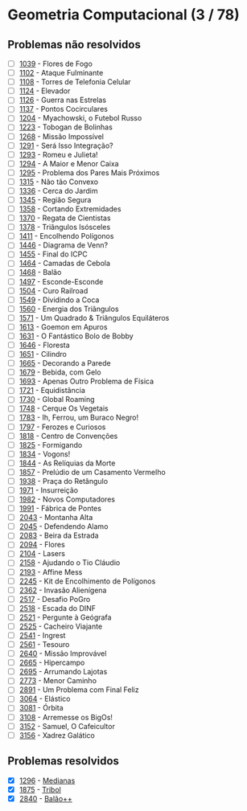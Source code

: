 # Geometria Computacional (3 / 78)

## Problemas não resolvidos
  - [ ]  [1039](https://www.urionlinejudge.com.br/judge/pt/problems/view/1039) - Flores de Fogo
  - [ ]  [1102](https://www.urionlinejudge.com.br/judge/pt/problems/view/1102) - Ataque Fulminante
  - [ ]  [1108](https://www.urionlinejudge.com.br/judge/pt/problems/view/1108) - Torres de Telefonia Celular
  - [ ]  [1124](https://www.urionlinejudge.com.br/judge/pt/problems/view/1124) - Elevador
  - [ ]  [1126](https://www.urionlinejudge.com.br/judge/pt/problems/view/1126) - Guerra nas Estrelas
  - [ ]  [1137](https://www.urionlinejudge.com.br/judge/pt/problems/view/1137) - Pontos Cocirculares
  - [ ]  [1204](https://www.urionlinejudge.com.br/judge/pt/problems/view/1204) - Myachowski, o Futebol Russo
  - [ ]  [1223](https://www.urionlinejudge.com.br/judge/pt/problems/view/1223) - Tobogan de Bolinhas
  - [ ]  [1268](https://www.urionlinejudge.com.br/judge/pt/problems/view/1268) - Missão Impossível
  - [ ]  [1291](https://www.urionlinejudge.com.br/judge/pt/problems/view/1291) - Será Isso Integração?
  - [ ]  [1293](https://www.urionlinejudge.com.br/judge/pt/problems/view/1293) - Romeu e Julieta!
  - [ ]  [1294](https://www.urionlinejudge.com.br/judge/pt/problems/view/1294) - A Maior e Menor Caixa
  - [ ]  [1295](https://www.urionlinejudge.com.br/judge/pt/problems/view/1295) - Problema dos Pares Mais Próximos
  - [ ]  [1315](https://www.urionlinejudge.com.br/judge/pt/problems/view/1315) - Não tão Convexo
  - [ ]  [1336](https://www.urionlinejudge.com.br/judge/pt/problems/view/1336) - Cerca do Jardim
  - [ ]  [1345](https://www.urionlinejudge.com.br/judge/pt/problems/view/1345) - Região Segura
  - [ ]  [1358](https://www.urionlinejudge.com.br/judge/pt/problems/view/1358) - Cortando Extremidades
  - [ ]  [1370](https://www.urionlinejudge.com.br/judge/pt/problems/view/1370) - Regata de Cientistas
  - [ ]  [1378](https://www.urionlinejudge.com.br/judge/pt/problems/view/1378) - Triângulos Isósceles
  - [ ]  [1411](https://www.urionlinejudge.com.br/judge/pt/problems/view/1411) - Encolhendo Polígonos
  - [ ]  [1446](https://www.urionlinejudge.com.br/judge/pt/problems/view/1446) - Diagrama de Venn?
  - [ ]  [1455](https://www.urionlinejudge.com.br/judge/pt/problems/view/1455) - Final do ICPC
  - [ ]  [1464](https://www.urionlinejudge.com.br/judge/pt/problems/view/1464) - Camadas de Cebola
  - [ ]  [1468](https://www.urionlinejudge.com.br/judge/pt/problems/view/1468) - Balão
  - [ ]  [1497](https://www.urionlinejudge.com.br/judge/pt/problems/view/1497) - Esconde-Esconde
  - [ ]  [1504](https://www.urionlinejudge.com.br/judge/pt/problems/view/1504) - Curo Railroad
  - [ ]  [1549](https://www.urionlinejudge.com.br/judge/pt/problems/view/1549) - Dividindo a Coca
  - [ ]  [1560](https://www.urionlinejudge.com.br/judge/pt/problems/view/1560) - Energia dos Triângulos
  - [ ]  [1571](https://www.urionlinejudge.com.br/judge/pt/problems/view/1571) - Um Quadrado &amp; Triângulos Equiláteros
  - [ ]  [1613](https://www.urionlinejudge.com.br/judge/pt/problems/view/1613) - Goemon em Apuros
  - [ ]  [1631](https://www.urionlinejudge.com.br/judge/pt/problems/view/1631) - O Fantástico Bolo de Bobby
  - [ ]  [1646](https://www.urionlinejudge.com.br/judge/pt/problems/view/1646) - Floresta
  - [ ]  [1651](https://www.urionlinejudge.com.br/judge/pt/problems/view/1651) - Cilindro
  - [ ]  [1665](https://www.urionlinejudge.com.br/judge/pt/problems/view/1665) - Decorando a Parede
  - [ ]  [1679](https://www.urionlinejudge.com.br/judge/pt/problems/view/1679) - Bebida, com Gelo
  - [ ]  [1693](https://www.urionlinejudge.com.br/judge/pt/problems/view/1693) - Apenas Outro Problema de Física
  - [ ]  [1721](https://www.urionlinejudge.com.br/judge/pt/problems/view/1721) - Equidistância
  - [ ]  [1730](https://www.urionlinejudge.com.br/judge/pt/problems/view/1730) - Global Roaming
  - [ ]  [1748](https://www.urionlinejudge.com.br/judge/pt/problems/view/1748) - Cerque Os Vegetais
  - [ ]  [1783](https://www.urionlinejudge.com.br/judge/pt/problems/view/1783) - Ih, Ferrou, um Buraco Negro!
  - [ ]  [1797](https://www.urionlinejudge.com.br/judge/pt/problems/view/1797) - Ferozes e Curiosos
  - [ ]  [1818](https://www.urionlinejudge.com.br/judge/pt/problems/view/1818) - Centro de Convenções
  - [ ]  [1825](https://www.urionlinejudge.com.br/judge/pt/problems/view/1825) - Formigando
  - [ ]  [1834](https://www.urionlinejudge.com.br/judge/pt/problems/view/1834) - Vogons!
  - [ ]  [1844](https://www.urionlinejudge.com.br/judge/pt/problems/view/1844) - As Relíquias da Morte
  - [ ]  [1857](https://www.urionlinejudge.com.br/judge/pt/problems/view/1857) - Prelúdio de um Casamento Vermelho
  - [ ]  [1938](https://www.urionlinejudge.com.br/judge/pt/problems/view/1938) - Praça do Retângulo
  - [ ]  [1971](https://www.urionlinejudge.com.br/judge/pt/problems/view/1971) - Insurreição
  - [ ]  [1982](https://www.urionlinejudge.com.br/judge/pt/problems/view/1982) - Novos Computadores
  - [ ]  [1991](https://www.urionlinejudge.com.br/judge/pt/problems/view/1991) - Fábrica de Pontes
  - [ ]  [2043](https://www.urionlinejudge.com.br/judge/pt/problems/view/2043) - Montanha Alta
  - [ ]  [2045](https://www.urionlinejudge.com.br/judge/pt/problems/view/2045) - Defendendo Alamo
  - [ ]  [2083](https://www.urionlinejudge.com.br/judge/pt/problems/view/2083) - Beira da Estrada
  - [ ]  [2094](https://www.urionlinejudge.com.br/judge/pt/problems/view/2094) - Flores
  - [ ]  [2104](https://www.urionlinejudge.com.br/judge/pt/problems/view/2104) - Lasers
  - [ ]  [2158](https://www.urionlinejudge.com.br/judge/pt/problems/view/2158) - Ajudando o Tio Cláudio
  - [ ]  [2193](https://www.urionlinejudge.com.br/judge/pt/problems/view/2193) - Affine Mess
  - [ ]  [2245](https://www.urionlinejudge.com.br/judge/pt/problems/view/2245) - Kit de Encolhimento de Polígonos
  - [ ]  [2362](https://www.urionlinejudge.com.br/judge/pt/problems/view/2362) - Invasão Alienígena
  - [ ]  [2517](https://www.urionlinejudge.com.br/judge/pt/problems/view/2517) - Desafio PoGro
  - [ ]  [2518](https://www.urionlinejudge.com.br/judge/pt/problems/view/2518) - Escada do DINF
  - [ ]  [2521](https://www.urionlinejudge.com.br/judge/pt/problems/view/2521) - Pergunte à Geógrafa
  - [ ]  [2525](https://www.urionlinejudge.com.br/judge/pt/problems/view/2525) - Cacheiro Viajante
  - [ ]  [2541](https://www.urionlinejudge.com.br/judge/pt/problems/view/2541) - Ingrest
  - [ ]  [2561](https://www.urionlinejudge.com.br/judge/pt/problems/view/2561) - Tesouro
  - [ ]  [2640](https://www.urionlinejudge.com.br/judge/pt/problems/view/2640) - Missão Improvável
  - [ ]  [2665](https://www.urionlinejudge.com.br/judge/pt/problems/view/2665) - Hipercampo
  - [ ]  [2695](https://www.urionlinejudge.com.br/judge/pt/problems/view/2695) - Arrumando Lajotas
  - [ ]  [2773](https://www.urionlinejudge.com.br/judge/pt/problems/view/2773) - Menor Caminho
  - [ ]  [2891](https://www.urionlinejudge.com.br/judge/pt/problems/view/2891) - Um Problema com Final Feliz
  - [ ]  [3064](https://www.urionlinejudge.com.br/judge/pt/problems/view/3064) - Elástico
  - [ ]  [3081](https://www.urionlinejudge.com.br/judge/pt/problems/view/3081) - Órbita
  - [ ]  [3108](https://www.urionlinejudge.com.br/judge/pt/problems/view/3108) - Arremesse os BigOs!
  - [ ]  [3152](https://www.urionlinejudge.com.br/judge/pt/problems/view/3152) - Samuel, O Cafeicultor
  - [ ]  [3156](https://www.urionlinejudge.com.br/judge/pt/problems/view/3156) - Xadrez Galático
## Problemas resolvidos
  - [x]  [1296](https://www.urionlinejudge.com.br/judge/pt/problems/view/1296) - [Medianas](https://github.com/potigol/uoj-potigol/blob/master/src/1200/1296.poti)
  - [x]  [1875](https://www.urionlinejudge.com.br/judge/pt/problems/view/1875) - [Tribol](https://github.com/potigol/uoj-potigol/blob/master/src/1800/1875.poti)
  - [x]  [2840](https://www.urionlinejudge.com.br/judge/pt/problems/view/2840) - [Balão++](https://github.com/potigol/uoj-potigol/blob/master/src/2800/2840.poti)